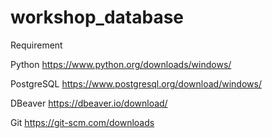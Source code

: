 # workshop_database

Requirement 

Python
https://www.python.org/downloads/windows/

PostgreSQL 
https://www.postgresql.org/download/windows/

DBeaver
https://dbeaver.io/download/

Git
https://git-scm.com/downloads
